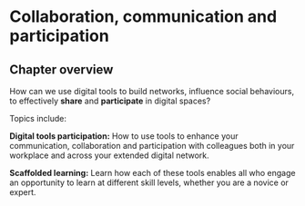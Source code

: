 # Collaboration, communication and participation

## Chapter overview

How can we use digital tools to build networks, influence social behaviours, to effectively **share** and **participate** in digital spaces?  

Topics include: 
 
**Digital tools participation:** How to use tools to enhance your communication, collaboration and participation with colleagues both in your workplace and across your extended digital network. 
 
**Scaffolded learning:** Learn how each of these tools enables all who engage an opportunity to learn at different skill levels, whether you are a novice or expert.
